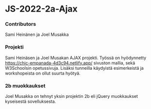 # JS-2022-2a-Ajax

### Contributors
Sami Heinänen ja Joel Musakka

### Projekti
Sami Heinäsen ja Joel Musakan AJAX projekti. Työssä on hyödynnetty https://chic-empanada-4d3c94.netlify.app/ sivuston mallia, sekä W3Schoolsin opetussivuja.
Lisäksi tunneilla käydyistä esimerkeistä ja workshopeista on ollut suurta hyötyä.

### 2b muokkaukset
Joel Musakka on tehnyt yksin projektin 2b eli jQuery muokkaukset kyseisestä sovelluksesta.
